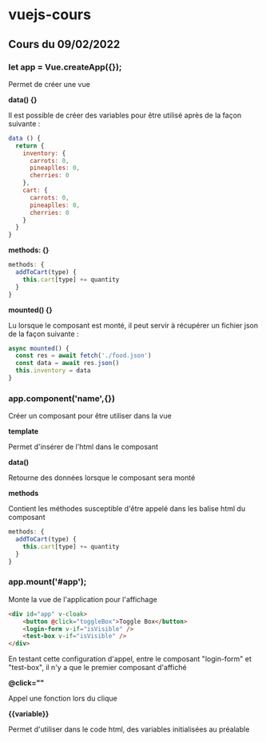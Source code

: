 # vuejs-cours

## Cours du 09/02/2022

### let app = Vue.createApp({});

Permet de créer une vue

**data() {}**

Il est possible de créer des variables pour être utilisé après de la façon suivante :
```javascript
data () {
  return {
    inventory: {
      carrots: 0,
      pineaplles: 0,
      cherries: 0
    },
    cart: {
      carrots: 0,
      pineaplles: 0,
      cherries: 0
    }
  }
}
```

**methods: {}**

```javascript
methods: {
  addToCart(type) {
    this.cart[type] += quantity
  }
}
```

**mounted() {}**

Lu lorsque le composant est monté, il peut servir à récupérer un fichier json de la façon suivante :

```javascript
async mounted() {
  const res = await fetch('./food.json')
  const data = await res.json()
  this.inventory = data
}
```


### app.component('name',{})

Créer un composant pour être utiliser dans la vue

**template**

Permet d'insérer de l'html dans le composant

**data()**

Retourne des données lorsque le composant sera monté

**methods**

Contient les méthodes susceptible d'être appelé dans les balise html du composant

```javascript
methods: {
  addToCart(type) {
    this.cart[type] += quantity
  }
}
```

### app.mount('#app');

Monte la vue de l'application pour l'affichage

``` html
<div id="app" v-cloak>
    <button @click="toggleBox">Toggle Box</button>
    <login-form v-if="isVisible" />
    <test-box v-if="isVisible" />
</div>
```

En testant cette configuration d'appel, entre le composant "login-form" et "test-box", il n'y a que le premier composant d'affiché

**@click=""**

Appel une fonction lors du clique

**{{variable}}**

Permet d'utiliser dans le code html, des variables initialisées au préalable


